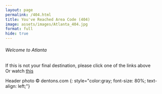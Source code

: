 ```yaml
---
layout: page
permalink: /404.html
title: You've Reached Area Code (404)
image: assets/images/Atlanta_404.jpg
format: full
hide: true
---
```

<h6>Welcome to Atlanta</h6>
If this is not your final destination, please click one of the links above
<br> Or watch <a href="https://www.youtube.com/watch?v=yueP7V6Wddc" target="_blank">this</a>

Header photo &copy; dentons.com
{: style="color:gray; font-size: 80%; text-align: left;"}
